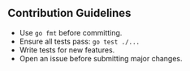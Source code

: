 ## Contribution Guidelines

- Use `go fmt` before committing.
- Ensure all tests pass: `go test ./...`
- Write tests for new features.
- Open an issue before submitting major changes.
